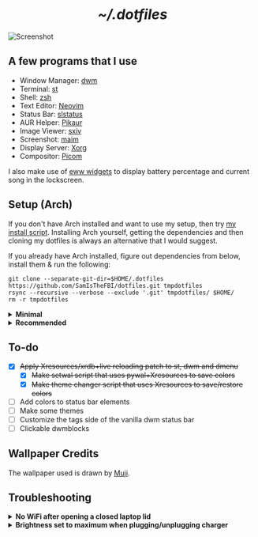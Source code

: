 <h1 align="center"><i>~/.dotfiles</i></h1>

![Screenshot](https://0x0.st/oaVw.png)

## A few programs that I use

- Window Manager: [dwm](https://dwm.suckless.org/)
- Terminal: [st](https://st.suckless.org/)
- Shell: [zsh](https://www.zsh.org/)
- Text Editor: [Neovim](https://github.com/neovim/neovim)
- Status Bar: [slstatus](https://tools.suckless.org/slstatus/)
- AUR Helper: [Pikaur](https://github.com/actionless/pikaur)
- Image Viewer: [sxiv](https://github.com/muennich/sxiv)
- Screenshot: [maim](https://github.com/naelstrof/maim)
- Display Server: [Xorg](https://www.x.org/wiki)
- Compositor: [Picom](https://github.com/yshui/picom)

I also make use of [eww widgets](https://github.com/elkowar/eww) to display battery percentage and current song in the lockscreen.

## Setup (Arch)

If you don't have Arch installed and want to use my setup, then try [my install script](https://github.com/SamIsTheFBI/sami). Installing Arch yourself, getting the dependencies and then cloning my dotfiles is always an alternative that I would suggest.

If you already have Arch installed, figure out dependencies from below, install them & run the following:

```
git clone --separate-git-dir=$HOME/.dotfiles https://github.com/SamIsTheFBI/dotfiles.git tmpdotfiles
rsync --recursive --verbose --exclude '.git' tmpdotfiles/ $HOME/
rm -r tmpdotfiles
```

<details>
<summary><b>Minimal</b></summary><br>
  
With just these, a few not-so-important scripts won't work. Lockscreen won't show battery percentage. You will have to set up keybindings yourself. You'd have to live with the same theme forever (unless you try to change codes which is tedious). But on the bright side, you get a minimal Arch setup & you configure most things so it's more your setup and less mine.
  
- rsync
- xorg
- i3lock-color
- nitrogen
- pamixer
- maim
- dunst
- libnotify
- brightnessctl
- nerd-fonts-jetbrains-mono
- slstatus
- dwm
- dmenu
- rofi
</details>

<details>
<summary><b>Recommended</b></summary><br>

All my scripts should work fine. Changing/saving themes should be a breeze. This will give my complete setup minus the apps.
   
- rsync
- xorg
- xrdb
- i3lock-color
- nitrogen
- pamixer
- maim
- dunst
- libnotify
- brightnessctl
- noto-fonts-cjk
- nerd-fonts-jetbrains-mono
- rofi
- [My dwm build](https://github.com/samisthefbi/dwm)
- [My dmenu build](https://github.com/samisthefbi/dmenu)
- [My st build](https://github.com/samisthefbi/st) (because Alacritty has diminished p10k glyphs)
- [My slstatus configs](https://github.com/samisthefbi/slstatus) (using a single script to display status bar elements sometimes doesn't update on my ultra poor laptop)
- picom
- awk
- [eww](https://github.com/elkowar/eww)
- ffmpeg
- xdotool
- yt-dlp
- paplay
- mpv
- xclip
- colorpicker
- mpc
- mpd
- ncmpcpp
- python-pywal
- imagemagick
- jq
- curl
- wget
- sed
- nvim
- redshift

</details>

## To-do

- [x] ~~Apply Xresources/xrdb+live reloading patch to st, dwm and dmenu~~
	- [x] ~~Make setwal script that uses pywal+Xresources to save colors~~
	- [x] ~~Make theme changer script that uses Xresources to save/restore colors~~
- [ ] Add colors to status bar elements
- [ ] Make some themes
- [ ] Customize the tags side of the vanilla dwm status bar
- [ ] Clickable dwmblocks

## Wallpaper Credits

The wallpaper used is drawn by [Muji](https://www.pixiv.net/artworks/91389488).

## Troubleshooting

<details>
<summary><b>No WiFi after opening a closed laptop lid</b></summary><br>

This happens because opening a closed laptop lid somehow triggers an event to softblock wifi. Weird thing with the kernel apparently.

A simple workaround for this is to edit `/etc/systemd/logind.conf`, uncomment every `HandleLidSwitch` line and put `ignore` as their value (doing this so that system doesn't suspend/sleep). Then, install `acpid` package and head over to `/etc/acpi/`. Open `handler.sh` (may need to use sudo/doas) and find the line containing `button/lid`. In the `open` case add a new line `/usr/bin/rfkill unblock wifi`. Now enable and start acpid with `sudo systemctl enable --now acpid.service && sudo systemctl start --now acpid.service`
</details>

<details>
<summary><b>Brightness set to maximum when plugging/unplugging charger</b></summary>

To fix this, 

```
sudo systemctl stop systemd-backlight@backlight:acpi_video1.service
sudo systemctl disable systemd-backlight@backlight:acpi_video1.service
```
</details>

